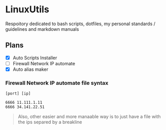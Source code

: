# LinuxUtils

Respoitory dedicated to bash scripts, dotfiles, my personal standards / guidelines and markdown manuals

## Plans

- [x] Auto Scripts Installer
- [ ] Firewall Network IP automate
- [x] Auto alias maker

### Firewall Network IP automate file syntax

`[port] [ip]`

```
6666 11.111.1.11
6666 34.141.22.51
```

> Also, other easier and more manaable way is to just have a file with the ips separed by a breakline